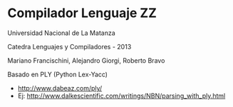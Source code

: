 Compilador Lenguaje ZZ
======================

Universidad Nacional de La Matanza

Catedra Lenguajes y Compiladores - 2013

Mariano Francischini, Alejandro Giorgi, Roberto Bravo


Basado en PLY (Python Lex-Yacc)

* http://www.dabeaz.com/ply/
* Ej: http://www.dalkescientific.com/writings/NBN/parsing_with_ply.html
